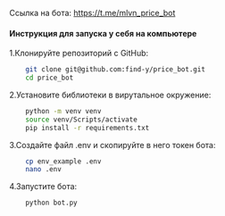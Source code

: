 Ссылка на бота: https://t.me/mlvn_price_bot

#### Инструкция для запуска у себя на компьютере

1.Клонируйте репозиторий с GitHub:

```bash
    git clone git@github.com:find-y/price_bot.git
    cd price_bot
```

2.Установите библиотеки в вирутальное окружение:

```bash
    python -m venv venv
    source venv/Scripts/activate
    pip install -r requirements.txt
```

3.Создайте файл .env и скопируйте в него токен бота:

```bash
    cp env_example .env
    nano .env
```

4.Запустите бота:
```bash
    python bot.py
```
